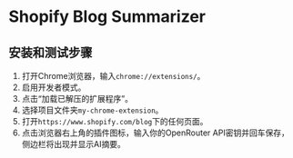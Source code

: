 # Shopify Blog Summarizer

## 安装和测试步骤

1. 打开Chrome浏览器，输入`chrome://extensions/`。
2. 启用开发者模式。
3. 点击“加载已解压的扩展程序”。
4. 选择项目文件夹`my-chrome-extension`。
5. 打开`https://www.shopify.com/blog`下的任何页面。
6. 点击浏览器右上角的插件图标，输入你的OpenRouter API密钥并回车保存，侧边栏将出现并显示AI摘要。
